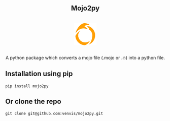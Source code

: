 <h2 align="center"> Mojo2py</h2>
<br>
  <div class="examples" id="examples" display="flex"  align="center">
<img align="center" src="mojo2py.png" height="70" width="70"></img>
  </div>
<br>
  <div class="examples" id="examples" display="flex"  align="center">
<p>A python package which converts a mojo file (.mojo or .🔥) into a python file.</p>
  </div>

## Installation  using pip
```shell
pip install mojo2py
```
## Or clone the repo
```shell
git clone git@github.com:venvis/mojo2py.git
```
